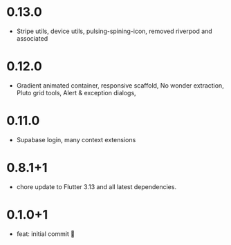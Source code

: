 # 0.13.0
- Stripe utils, device utils,  pulsing-spining-icon, removed riverpod and associated

# 0.12.0
- Gradient animated container, responsive scaffold, No wonder extraction, Pluto grid tools, Alert & exception dialogs,

# 0.11.0
- Supabase login, many context extensions

# 0.8.1+1
- chore update to Flutter 3.13 and all latest dependencies.

# 0.1.0+1

- feat: initial commit 🎉
